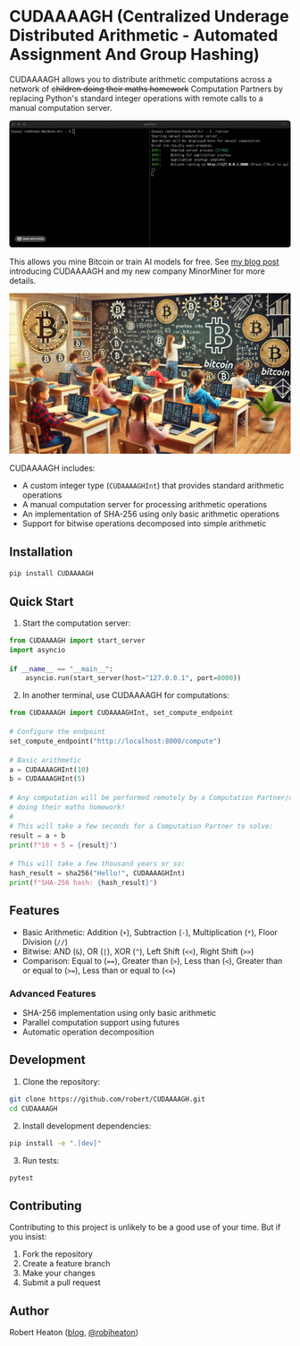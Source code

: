 # CUDAAAAGH (Centralized Underage Distributed Arithmetic - Automated Assignment And Group Hashing)

CUDAAAAGH allows you to distribute arithmetic computations across a network of ~~children doing their maths homework~~ Computation Partners by replacing Python's standard integer operations with remote calls to a manual computation server.

![image](./assets/demo-slower.gif)

This allows you mine Bitcoin or train AI models for free. See [my blog post](https://robertheaton.com/minor-miner) introducing CUDAAAAGH and my new company MinorMiner for more details.

![image](./assets/cover.webp)

CUDAAAAGH includes:

- A custom integer type (`CUDAAAAGHInt`) that provides standard arithmetic operations
- A manual computation server for processing arithmetic operations
- An implementation of SHA-256 using only basic arithmetic operations
- Support for bitwise operations decomposed into simple arithmetic

## Installation

```bash
pip install CUDAAAAGH
```

## Quick Start

1. Start the computation server:

```python
from CUDAAAAGH import start_server
import asyncio

if __name__ == "__main__":
    asyncio.run(start_server(host="127.0.0.1", port=8000))
```

2. In another terminal, use CUDAAAAGH for computations:

```python
from CUDAAAAGH import CUDAAAAGHInt, set_compute_endpoint

# Configure the endpoint
set_compute_endpoint("http://localhost:8000/compute")

# Basic arithmetic
a = CUDAAAAGHInt(10)
b = CUDAAAAGHInt(5)

# Any computation will be performed remotely by a Computation Partner/child
# doing their maths homework!
#
# This will take a few seconds for a Computation Partner to solve:
result = a + b
print(f"10 + 5 = {result}")

# This will take a few thousand years or so:
hash_result = sha256("Hello!", CUDAAAAGHInt)
print(f"SHA-256 hash: {hash_result}")
```

## Features

* Basic Arithmetic: Addition (`+`), Subtraction (`-`), Multiplication (`*`), Floor Division (`//`)
* Bitwise: AND (`&`), OR (`|`), XOR (`^`), Left Shift (`<<`), Right Shift (`>>`)
* Comparison: Equal to (`==`), Greater than (`>`), Less than (`<`), Greater than or equal to (`>=`), Less than or equal to (`<=`)

### Advanced Features
- SHA-256 implementation using only basic arithmetic
- Parallel computation support using futures
- Automatic operation decomposition

## Development

1. Clone the repository:
```bash
git clone https://github.com/robert/CUDAAAAGH.git
cd CUDAAAAGH
```

2. Install development dependencies:
```bash
pip install -e ".[dev]"
```

3. Run tests:
```bash
pytest
```

## Contributing

Contributing to this project is unlikely to be a good use of your time. But if you insist:

1. Fork the repository
2. Create a feature branch
3. Make your changes
4. Submit a pull request

## Author

Robert Heaton ([blog](https://robertheaton.com), [@robjheaton](https://twitter.com/robjheaton))
